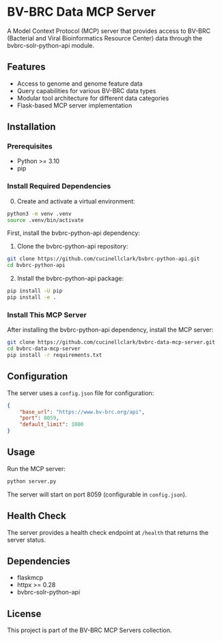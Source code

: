 # BV-BRC Data MCP Server

A Model Context Protocol (MCP) server that provides access to BV-BRC (Bacterial and Viral Bioinformatics Resource Center) data through the bvbrc-solr-python-api module.

## Features

- Access to genome and genome feature data
- Query capabilities for various BV-BRC data types
- Modular tool architecture for different data categories
- Flask-based MCP server implementation

## Installation

### Prerequisites

- Python >= 3.10
- pip

### Install Required Dependencies

0. Create and activate a virtual environment:
```bash
python3 -m venv .venv
source .venv/bin/activate
```

First, install the bvbrc-python-api dependency:

1. Clone the bvbrc-python-api repository:
```bash
git clone https://github.com/cucinellclark/bvbrc-python-api.git
cd bvbrc-python-api
```

2. Install the bvbrc-python-api package:
```bash
pip install -U pip
pip install -e .
```

### Install This MCP Server

After installing the bvbrc-python-api dependency, install the MCP server:

```bash
git clone https://github.com/cucinellclark/bvbrc-data-mcp-server.git
cd bvbrc-data-mcp-server
pip install -r requirements.txt
```

## Configuration

The server uses a `config.json` file for configuration:

```json
{
    "base_url": "https://www.bv-brc.org/api",
    "port": 8059,
    "default_limit": 1000
}
```

## Usage

Run the MCP server:

```bash
python server.py
```

The server will start on port 8059 (configurable in `config.json`).

## Health Check

The server provides a health check endpoint at `/health` that returns the server status.

## Dependencies

- flaskmcp
- httpx >= 0.28
- bvbrc-solr-python-api

## License

This project is part of the BV-BRC MCP Servers collection.
